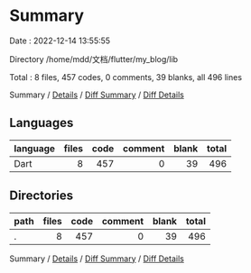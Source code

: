 # Summary

Date : 2022-12-14 13:55:55

Directory /home/mdd/文档/flutter/my_blog/lib

Total : 8 files,  457 codes, 0 comments, 39 blanks, all 496 lines

Summary / [Details](details.md) / [Diff Summary](diff.md) / [Diff Details](diff-details.md)

## Languages
| language | files | code | comment | blank | total |
| :--- | ---: | ---: | ---: | ---: | ---: |
| Dart | 8 | 457 | 0 | 39 | 496 |

## Directories
| path | files | code | comment | blank | total |
| :--- | ---: | ---: | ---: | ---: | ---: |
| . | 8 | 457 | 0 | 39 | 496 |

Summary / [Details](details.md) / [Diff Summary](diff.md) / [Diff Details](diff-details.md)